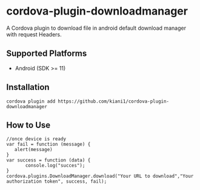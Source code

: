 # cordova-plugin-downloadmanager
A Cordova plugin to download file in android default download manager with request Headers.

## Supported Platforms

 - Android (SDK >= 11)

 ## Installation

 ```
 cordova plugin add https://github.com/kiani1/cordova-plugin-downloadmanager
 ```

 ## How to Use

 ```
 //once device is ready
var fail = function (message) {    
    alert(message)
}
var success = function (data) {
        console.log("succes");
}
cordova.plugins.DownloadManager.download("Your URL to download","Your authorization token", success, fail);
 ```
